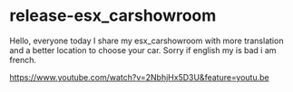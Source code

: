 # release-esx_carshowroom
Hello, everyone today I share my esx_carshowroom with more translation and a better location to choose your car. 
Sorry if english my is bad i am french.


https://www.youtube.com/watch?v=2NbhjHx5D3U&feature=youtu.be

